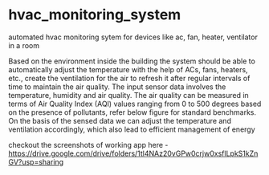 # hvac_monitoring_system
automated hvac monitoring sytem for devices like ac, fan, heater, ventilator in a room

Based on the environment inside the building the system should be able to automatically adjust the temperature with the help of ACs, fans, heaters, etc., create the ventilation for the air to refresh it after regular intervals of time to maintain the air quality. The input sensor data involves the temperature, humidity and air quality. The air quality can be measured in terms of Air Quality Index (AQI) values ranging from 0 to 500 degrees based on the presence of pollutants, refer below figure for standard benchmarks. On the basis of the sensed data we can adjust the temperature and ventilation accordingly, which also lead to efficient management of energy

checkout the screenshots of working app here - https://drive.google.com/drive/folders/1tl4NAz20vGPw0crjw0xsflLpkS1kZnGV?usp=sharing

